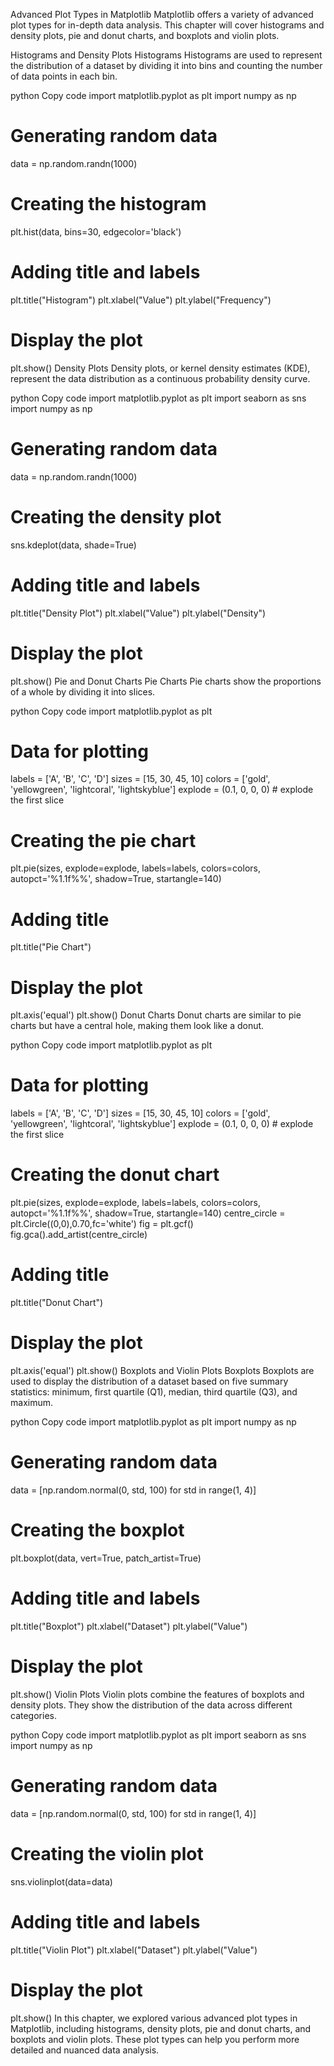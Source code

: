 Advanced Plot Types in Matplotlib
Matplotlib offers a variety of advanced plot types for in-depth data analysis. This chapter will cover histograms and density plots, pie and donut charts, and boxplots and violin plots.

Histograms and Density Plots
Histograms
Histograms are used to represent the distribution of a dataset by dividing it into bins and counting the number of data points in each bin.

python
Copy code
import matplotlib.pyplot as plt
import numpy as np

# Generating random data
data = np.random.randn(1000)

# Creating the histogram
plt.hist(data, bins=30, edgecolor='black')

# Adding title and labels
plt.title("Histogram")
plt.xlabel("Value")
plt.ylabel("Frequency")

# Display the plot
plt.show()
Density Plots
Density plots, or kernel density estimates (KDE), represent the data distribution as a continuous probability density curve.

python
Copy code
import matplotlib.pyplot as plt
import seaborn as sns
import numpy as np

# Generating random data
data = np.random.randn(1000)

# Creating the density plot
sns.kdeplot(data, shade=True)

# Adding title and labels
plt.title("Density Plot")
plt.xlabel("Value")
plt.ylabel("Density")

# Display the plot
plt.show()
Pie and Donut Charts
Pie Charts
Pie charts show the proportions of a whole by dividing it into slices.

python
Copy code
import matplotlib.pyplot as plt

# Data for plotting
labels = ['A', 'B', 'C', 'D']
sizes = [15, 30, 45, 10]
colors = ['gold', 'yellowgreen', 'lightcoral', 'lightskyblue']
explode = (0.1, 0, 0, 0)  # explode the first slice

# Creating the pie chart
plt.pie(sizes, explode=explode, labels=labels, colors=colors, autopct='%1.1f%%', shadow=True, startangle=140)

# Adding title
plt.title("Pie Chart")

# Display the plot
plt.axis('equal')
plt.show()
Donut Charts
Donut charts are similar to pie charts but have a central hole, making them look like a donut.

python
Copy code
import matplotlib.pyplot as plt

# Data for plotting
labels = ['A', 'B', 'C', 'D']
sizes = [15, 30, 45, 10]
colors = ['gold', 'yellowgreen', 'lightcoral', 'lightskyblue']
explode = (0.1, 0, 0, 0)  # explode the first slice

# Creating the donut chart
plt.pie(sizes, explode=explode, labels=labels, colors=colors, autopct='%1.1f%%', shadow=True, startangle=140)
centre_circle = plt.Circle((0,0),0.70,fc='white')
fig = plt.gcf()
fig.gca().add_artist(centre_circle)

# Adding title
plt.title("Donut Chart")

# Display the plot
plt.axis('equal')
plt.show()
Boxplots and Violin Plots
Boxplots
Boxplots are used to display the distribution of a dataset based on five summary statistics: minimum, first quartile (Q1), median, third quartile (Q3), and maximum.

python
Copy code
import matplotlib.pyplot as plt
import numpy as np

# Generating random data
data = [np.random.normal(0, std, 100) for std in range(1, 4)]

# Creating the boxplot
plt.boxplot(data, vert=True, patch_artist=True)

# Adding title and labels
plt.title("Boxplot")
plt.xlabel("Dataset")
plt.ylabel("Value")

# Display the plot
plt.show()
Violin Plots
Violin plots combine the features of boxplots and density plots. They show the distribution of the data across different categories.

python
Copy code
import matplotlib.pyplot as plt
import seaborn as sns
import numpy as np

# Generating random data
data = [np.random.normal(0, std, 100) for std in range(1, 4)]

# Creating the violin plot
sns.violinplot(data=data)

# Adding title and labels
plt.title("Violin Plot")
plt.xlabel("Dataset")
plt.ylabel("Value")

# Display the plot
plt.show()
In this chapter, we explored various advanced plot types in Matplotlib, including histograms, density plots, pie and donut charts, and boxplots and violin plots. These plot types can help you perform more detailed and nuanced data analysis.

